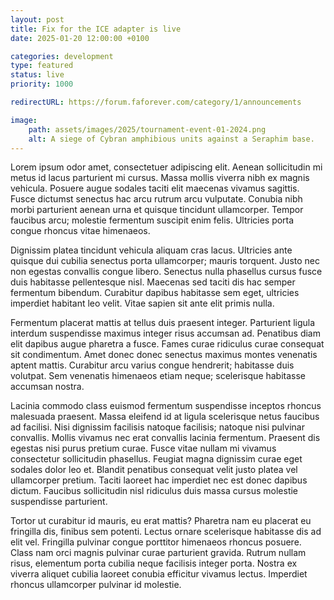 ```yaml
---
layout: post
title: Fix for the ICE adapter is live
date: 2025-01-20 12:00:00 +0100

categories: development
type: featured
status: live
priority: 1000

redirectURL: https://forum.faforever.com/category/1/announcements

image:
    path: assets/images/2025/tournament-event-01-2024.png
    alt: A siege of Cybran amphibious units against a Seraphim base.
---
```


Lorem ipsum odor amet, consectetuer adipiscing elit. Aenean sollicitudin mi metus id lacus parturient mi cursus. Massa mollis viverra nibh ex magnis vehicula. Posuere augue sodales taciti elit maecenas vivamus sagittis. Fusce dictumst senectus hac arcu rutrum arcu vulputate. Conubia nibh morbi parturient aenean urna et quisque tincidunt ullamcorper. Tempor faucibus arcu; molestie fermentum suscipit enim felis. Ultricies porta congue rhoncus vitae himenaeos.

<!-- excerpt-end -->

Dignissim platea tincidunt vehicula aliquam cras lacus. Ultricies ante quisque dui cubilia senectus porta ullamcorper; mauris torquent. Justo nec non egestas convallis congue libero. Senectus nulla phasellus cursus fusce duis habitasse pellentesque nisl. Maecenas sed taciti dis hac semper fermentum bibendum. Curabitur dapibus habitasse sem eget, ultricies imperdiet habitant leo velit. Vitae sapien sit ante elit primis nulla.

Fermentum placerat mattis at tellus duis praesent integer. Parturient ligula interdum suspendisse maximus integer risus accumsan ad. Penatibus diam elit dapibus augue pharetra a fusce. Fames curae ridiculus curae consequat sit condimentum. Amet donec donec senectus maximus montes venenatis aptent mattis. Curabitur arcu varius congue hendrerit; habitasse duis volutpat. Sem venenatis himenaeos etiam neque; scelerisque habitasse accumsan nostra.

Lacinia commodo class euismod fermentum suspendisse inceptos rhoncus malesuada praesent. Massa eleifend id at ligula scelerisque netus faucibus ad facilisi. Nisi dignissim facilisis natoque facilisis; natoque nisi pulvinar convallis. Mollis vivamus nec erat convallis lacinia fermentum. Praesent dis egestas nisi purus pretium curae. Fusce vitae nullam mi vivamus consectetur sollicitudin phasellus. Feugiat magna dignissim curae eget sodales dolor leo et. Blandit penatibus consequat velit justo platea vel ullamcorper pretium. Taciti laoreet hac imperdiet nec est donec dapibus dictum. Faucibus sollicitudin nisl ridiculus duis massa cursus molestie suspendisse parturient.

Tortor ut curabitur id mauris, eu erat mattis? Pharetra nam eu placerat eu fringilla dis, finibus sem potenti. Lectus ornare scelerisque habitasse dis ad elit vel. Fringilla pulvinar congue porttitor himenaeos rhoncus posuere. Class nam orci magnis pulvinar curae parturient gravida. Rutrum nullam risus, elementum porta cubilia neque facilisis integer porta. Nostra ex viverra aliquet cubilia laoreet conubia efficitur vivamus lectus. Imperdiet rhoncus ullamcorper pulvinar id molestie.

